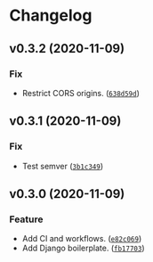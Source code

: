 # Changelog

<!--next-version-placeholder-->

## v0.3.2 (2020-11-09)
### Fix
* Restrict CORS origins. ([`638d59d`](https://github.com/RyanFleck/AuxilliaryWebsiteServices/commit/638d59df938cd5f6f18df53acbb3ae6fbc54aff5))

## v0.3.1 (2020-11-09)
### Fix
* Test semver ([`3b1c349`](https://github.com/RyanFleck/AuxilliaryWebsiteServices/commit/3b1c349914c41de0457cb7a886e2e19c29595f75))

## v0.3.0 (2020-11-09)
### Feature
* Add CI and workflows. ([`e82c069`](https://github.com/RyanFleck/AuxilliaryWebsiteServices/commit/e82c069d18335bc655d01a8752cc4b0b71329b29))
* Add Django boilerplate. ([`fb17703`](https://github.com/RyanFleck/AuxilliaryWebsiteServices/commit/fb177031083b5dd1e5702910cd379290553f12f0))
